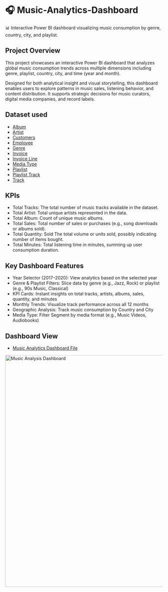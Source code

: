 # 🎧 Music-Analytics-Dashboard
📊 Interactive Power BI dashboard visualizing music consumption by genre, country, city, and playlist.

## Project Overview
This project showcases an interactive Power BI dashboard that analyzes global music consumption trends across multiple dimensions including genre, playlist, country, city, and time (year and month).

Designed for both analytical insight and visual storytelling, this dashboard enables users to explore patterns in music sales, listening behavior, and content distribution. It supports strategic decisions for music curators, digital media companies, and record labels.

## Dataset used 
- <a href="https://github.com/PrajaktaPortfolio/Music-Analytics-Dashboard/blob/main/album.csv">Album </a>
- <a href="https://github.com/PrajaktaPortfolio/Music-Analytics-Dashboard/blob/main/artist.csv">Artist </a>
- <a href="https://github.com/PrajaktaPortfolio/Music-Analytics-Dashboard/blob/main/customers.csv"> Customers</a>
- <a href="https://github.com/PrajaktaPortfolio/Music-Analytics-Dashboard/blob/main/employee.csv">Employee </a>
- <a href="https://github.com/PrajaktaPortfolio/Music-Analytics-Dashboard/blob/main/genre.csv">Genre </a>
- <a href="https://github.com/PrajaktaPortfolio/Music-Analytics-Dashboard/blob/main/invoice.csv">Invoice </a>
- <a href="https://github.com/PrajaktaPortfolio/Music-Analytics-Dashboard/blob/main/invoice_line.csv">Invoice Line </a>
- <a href="https://github.com/PrajaktaPortfolio/Music-Analytics-Dashboard/blob/main/media_type.csv">Media Type </a>
- <a href="https://github.com/PrajaktaPortfolio/Music-Analytics-Dashboard/blob/main/playlist.csv">Playlist </a>
- <a href="https://github.com/PrajaktaPortfolio/Music-Analytics-Dashboard/blob/main/playlist_track.csv">Playlist Track </a>
- <a href="https://github.com/PrajaktaPortfolio/Music-Analytics-Dashboard/blob/main/track.csv">Track </a>

## KPIs 
- Total Tracks:	The total number of music tracks available in the dataset.
- Total Artist:	Total unique artists represented in the data.
- Total Album:	Count of unique music albums.
- Total Sales:	Total number of sales or purchases (e.g., song downloads or albums sold).
- Total Quantity: Sold	The total volume or units sold, possibly indicating number of items bought.
- Total Minutes:	Total listening time in minutes, summing up user consumption duration.

## Key Dashboard Features
- Year Selector (2017–2020):	View analytics based on the selected year
- Genre & Playlist Filters:	Slice data by genre (e.g., Jazz, Rock) or playlist (e.g., 90s Music, Classical)
- KPI Cards:	Instant insights on total tracks, artists, albums, sales, quantity, and minutes
- Monthly Trends:	Visualize track performance across all 12 months
- Geographic Analysis:	Track music consumption by Country and City
- Media Type: Filter	Segment by media format (e.g., Music Videos, Audiobooks)


## Dashboard View
- <a href= "https://github.com/PrajaktaPortfolio/Music-Analytics-Dashboard/blob/main/Music%20Report.pbix" >Music Analytics Dashboard File </a>
<img width="1781" height="742" alt="Music Analysis Dashboard" src="https://github.com/user-attachments/assets/6080705e-a8a1-4ef4-972a-9e028d1f4c88" />






  

